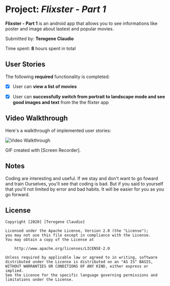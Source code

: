 # Project: *Flixster - Part 1*

**Flixster - Part 1** is an android app that allows you to see informations like poster and image about lastest and popular movies.

Submitted by: **Terogene Claudio**

Time spent: **8** hours spent in total

## User Stories

The following **required** functionality is completed:

* [x] User can **view a list of movies**
* [x] User can **successfully switch from portrait to landscape mode and see good images and text** from the the flixter app


## Video Walkthrough

Here's a walkthrough of implemented user stories:

<img src='' title='Video Walkthrough' width='' alt='Video Walkthrough' />

GIF created with [Screen Recorder].

## Notes
Coding are interesting and useful. If we stay and don't want to go foward and train Ourselves, you'll see that coding is bad. But if you
said to yourself that you'll not limited by error and bad habits. It will be easier for you as you go forward.
## License

    Copyright [2020] [Terogene Claudio]

    Licensed under the Apache License, Version 2.0 (the "License");
    you may not use this file except in compliance with the License.
    You may obtain a copy of the License at

        http://www.apache.org/licenses/LICENSE-2.0

    Unless required by applicable law or agreed to in writing, software
    distributed under the License is distributed on an "AS IS" BASIS,
    WITHOUT WARRANTIES OR CONDITIONS OF ANY KIND, either express or implied.
    See the License for the specific language governing permissions and
    limitations under the License.
